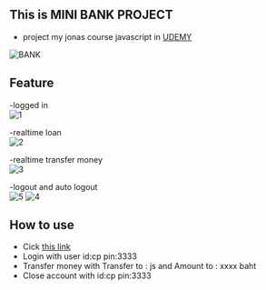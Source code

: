 ## This is MINI BANK PROJECT
- project my jonas course javascript in  [UDEMY](https://www.udemy.com/course/the-complete-javascript-course/)

![BANK](https://user-images.githubusercontent.com/79856530/131819904-42ba5639-4c38-4a24-b650-b90020225522.png)

## Feature
-logged in
<br>
![1](https://user-images.githubusercontent.com/79856530/131949586-af737577-c9a2-4bdb-8cb6-84bff22d8042.gif)


-realtime loan
<br>
![2](https://user-images.githubusercontent.com/79856530/131949795-91a125a3-671c-4045-bfb8-fd60fd585ba1.gif)

-realtime transfer money
<br>
![3](https://user-images.githubusercontent.com/79856530/131949801-6db10365-5091-4713-bb46-780633eed6c1.gif)

-logout and auto logout
<br>
![5](https://user-images.githubusercontent.com/79856530/131949807-a21d3568-5211-4cf1-bc81-b8a14c7d3ad8.gif)
![4](https://user-images.githubusercontent.com/79856530/131949803-e35d852e-0777-4a1a-9175-bd350696cdba.gif)

## How to use 

- Cick [this link](https://copkh.github.io/MINI_BANK/)
- Login with user id:cp pin:3333
- Transfer money with Transfer to : js  and Amount to : xxxx baht
- Close account with id:cp pin:3333
